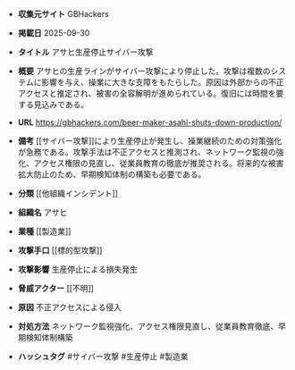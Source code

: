 - **収集元サイト**
GBHackers

- **掲載日**
2025-09-30

- **タイトル**
アサヒ生産停止サイバー攻撃

- **概要**
アサヒの生産ラインがサイバー攻撃により停止した。攻撃は複数のシステムに影響を与え、操業に大きな支障をもたらした。原因は外部からの不正アクセスと推定され、被害の全容解明が進められている。復旧には時間を要する見込みである。

- **URL**
https://gbhackers.com/beer-maker-asahi-shuts-down-production/

- **備考**
[[サイバー攻撃]]により生産停止が発生し、操業継続のための対策強化が急務である。攻撃手法は不正アクセスと推測され、ネットワーク監視の強化、アクセス権限の見直し、従業員教育の徹底が推奨される。将来的な被害拡大防止のため、早期検知体制の構築も必要である。

- **分類**
[[他組織インシデント]]

- **組織名**
アサヒ

- **業種**
[[製造業]]

- **攻撃手口**
[[標的型攻撃]]

- **攻撃影響**
生産停止による損失発生

- **脅威アクター**
[[不明]]

- **原因**
不正アクセスによる侵入

- **対処方法**
ネットワーク監視強化、アクセス権限見直し、従業員教育徹底、早期検知体制構築

- **ハッシュタグ**
#サイバー攻撃 #生産停止 #製造業
